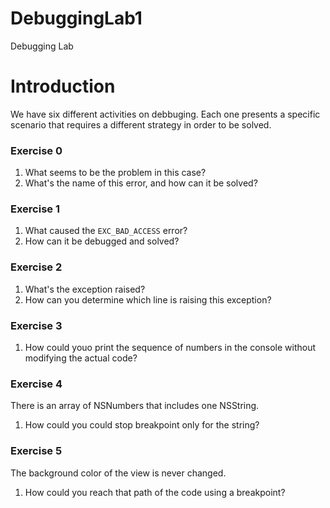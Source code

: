 # DebuggingLab1
Debugging Lab 


# Introduction

We have six different activities on debbuging. Each one presents a specific scenario that requires a different strategy in order to be solved.


### Exercise 0

1. What seems to be the problem in this case? 
1. What's the name of this error, and how can it be solved?

### Exercise 1

1. What caused the `EXC_BAD_ACCESS` error?
1. How can it be debugged and solved?

### Exercise 2  

1. What's the exception raised?
2. How can you determine which line is raising this exception?

### Exercise 3 

1. How could youo print the sequence of numbers in the console without modifying the actual code?

### Exercise 4

There is an array of NSNumbers that includes one NSString.

1. How could you could stop breakpoint only for the string?

### Exercise 5 

The background color of the view is never changed.

1. How could you reach that path of the code using a breakpoint? 
